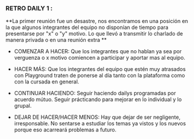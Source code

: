 ### RETRO DAILY 1 :

  **La primer reunión fue un desastre, nos encontramos en una posición en la que algunos integrantes del equipo no disponían de tiempo para presentarse por "x" o "y" motivo. Lo que llevó a transmitir lo charlado de manera privada o en una reunión extra **

  * COMENZAR A HACER: Que los integrantes que no hablan ya sea por verguenza o x motivo comiencen a participar y aportar mas al equipo.

  * HACER MÁS: Que los integrantes del equipo que estén muy atrasados con Playground traten de ponerse al día tanto con la plataforma como con la cursada en general.

  * CONTINUAR HACIENDO: Seguir haciendo dailys programadas por acuerdo mútuo. Seguir prácticando para mejorar en lo individual y lo grupal.

  * DEJAR DE HACER/HACER MENOS: Hay que dejar de ser negligente, irresponsable. No sentarse a estudiar los temas ya vistos y los nuevos porque eso acarreará problemas a futuro.
